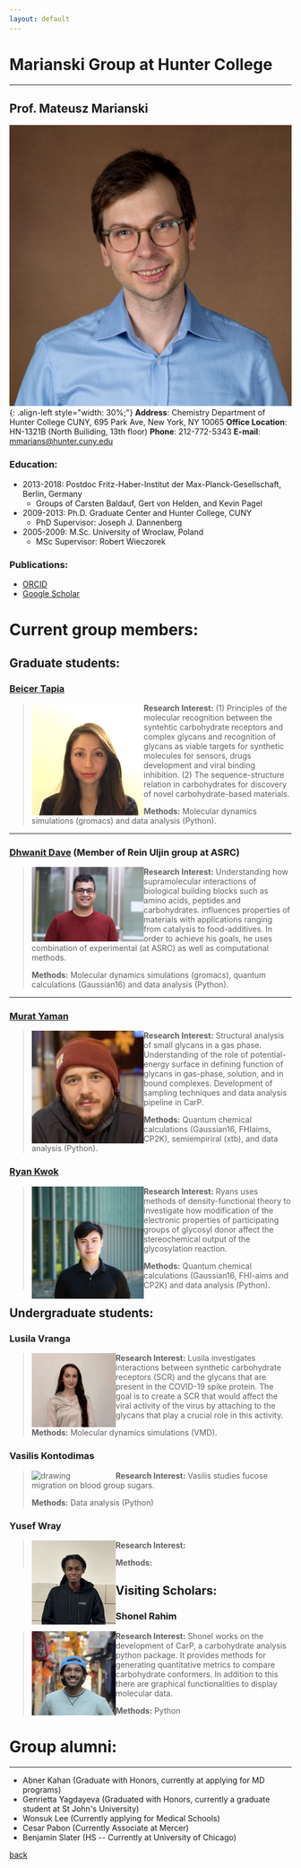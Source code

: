 ```yaml
---
layout: default
---
```


# Marianski Group at Hunter College
---
## Prof.  Mateusz Marianski

![MM](/assets/img/MMarianski2.png){: .align-left style="width: 30%;"}
 **Address**: Chemistry Department of Hunter College CUNY, 695 Park Ave, New York, NY 10065
 **Office Location**: HN-1321B (North Builiding, 13th floor)
 **Phone**: 212-772-5343
 **E-mail**: <a href="mailto:mmarians@hunter.cuny.edu">mmarians@hunter.cuny.edu</a>

### Education:

 - 2013-2018: Postdoc Fritz-Haber-Institut der Max-Planck-Gesellschaft, Berlin, Germany
   - Groups of Carsten Baldauf, Gert von Helden, and Kevin Pagel
 - 2009-2013: Ph.D. Graduate Center and Hunter College, CUNY
   - PhD Supervisor: Joseph J. Dannenberg 
 - 2005-2009: M.Sc. University of Wroclaw, Poland
   - MSc Supervisor: Robert Wieczorek

### Publications: 

 - [ORCID](http://orcid.org/0000-0002-6566-9931)
 - [Google Scholar](https://scholar.google.com/citations?user=UXI-3uUAAAAJ)

# Current group members:

## Graduate students:

### <a href="mailto:btapia@gradcenter.cuny.edu">Beicer Tapia</a> 
> <img src="/assets/img/BTapia.jpg" alt="drawing" width="200" class="left" align="left"/>
>
> **Research Interest:** (1) Principles of the molecular recognition between the syntehtic carbohydrate receptors and complex glycans and recognition of glycans as viable targets for synthetic molecules for sensors, drugs development and viral binding inhibition. (2) The sequence-structure relation in carbohydrates for discovery of novel carbohydrate-based materials.  
>
> **Methods:** Molecular dynamics simulations (gromacs) and data analysis (Python).

---

### <a href="mailto:ddave@gradcenter.cuny.edu">Dhwanit Dave</a> (Member of Rein Uljin group at ASRC)
> <img src="/assets/img/DDave.jpg" alt="drawing" width="200" class="left" align="left"/>
>
> **Research Interest:** Understanding how supramolecular interactions of biological building blocks such as amino acids, peptides and carbohydrates. influences properties of materials with applications ranging from catalysis to food-additives. In order to achieve his goals, he uses combination of experimental (at ASRC) as well as computational methods.
>
> **Methods:** Molecular dynamics simulations (gromacs), quantum calculations (Gaussian16) and data analysis (Python). 

---

### <a href="mailto:myaman@gradcenter.cuny.edu">Murat Yaman</a>
> <img src="/assets/img/MYaman.jpg" alt="drawing" width="200" class="left" align="left"/>
>
> **Research Interest:**  Structural analysis of small glycans in a gas phase. Understanding of the role of potential-energy surface in defining function of glycans in gas-phase, solution, and in bound complexes. Development of sampling techniques and data analysis pipeline in CarP.  
>
> **Methods:** Quantum chemical calculations (Gaussian16, FHIaims, CP2K), semiempiriral (xtb),  and data analysis (Python).


### <a href="mailto:rkwok@gradcenter.cuny.edu">Ryan Kwok</a>
> <img src="/assets/img/RKwok.jpeg" alt="drawing" width="200" class="left" align="left"/>
> 
> **Research Interest:** Ryans uses methods of density-functional theory to investigate how modification of the electronic properties of participating groups of glycosyl donor affect the stereochemical output of the glycosylation reaction.
> 
> **Methods:** Quantum chemical calculations (Gaussian16, FHI-aims and CP2K) and data analysis (Python).


## Undergraduate students:

### Lusila Vranga
> <img src="/assets/img/LVranga.jpeg" alt="drawing" width="150" class="left" align="left"/>
>
> **Research Interest:** Lusila investigates interactions between synthetic carbohydrate receptors (SCR) and the glycans that are present in the COVID-19 spike protein. The goal is to create a SCR that would affect the viral activity of the virus by attaching to the glycans that play a crucial role in this activity.
> 
> **Methods:** Molecular dynamics simulations (VMD).


### Vasilis Kontodimas
> <img src="/assets/img/VKontodimas.jpeg" alt="drawing" width="150" class="left" align="left"/>
>
> **Research Interest:** Vasilis studies fucose migration on blood group sugars. 
> 
> **Methods:** Data analysis (Python)


### Yusef Wray
> <img src="/assets/img/YWray.jpg" alt="drawing" width="150" class="left" align="left"/>
>
> **Research Interest:**                                                                                                                                                                     
> 
> **Methods:** 


## Visiting Scholars:

### Shonel Rahim
> <img src="/assets/img/SRahim.jpg" alt="drawing" width="150" class="left" align="left"/>
>
> **Research Interest:** Shonel works on the development of CarP, a carbohydrate analysis python package. It provides methods for generating quantitative metrics to compare carbohydrate conformers. In addition to this there are graphical functionalities to display molecular data.
> 
> **Methods:** Python


# Group alumni:

---

- Abner Kahan (Graduate with Honors, currently at applying for MD programs)
- Genrietta Yagdayeva (Graduated with Honors, currently a graduate student at St John's University)
- Wonsuk Lee (Currently applying for Medical Schools) 
- Cesar Pabon (Currently Associate at Mercer) 
- Benjamin Slater (HS -- Currently at University of Chicago) 


[back](./)
